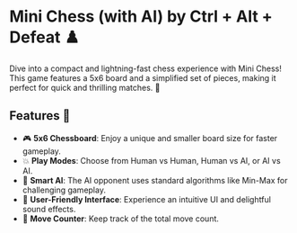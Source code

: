 # Mini Chess (with AI) by Ctrl + Alt + Defeat ♟️

Dive into a compact and lightning-fast chess experience with Mini Chess! This game features a 5x6 board and a simplified set of pieces, making it perfect for quick and thrilling matches. 🚀

## Features 🌟

- 🎮 **5x6 Chessboard**: Enjoy a unique and smaller board size for faster gameplay.
- 💥 **Play Modes**: Choose from Human vs Human, Human vs AI, or AI vs AI.
- 🤖 **Smart AI**: The AI opponent uses standard algorithms like Min-Max for challenging gameplay.
- 🎨 **User-Friendly Interface**: Experience an intuitive UI and delightful sound effects.
- 🔢 **Move Counter**: Keep track of the total move count.
